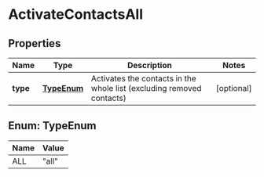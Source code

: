 

# ActivateContactsAll

## Properties

Name | Type | Description | Notes
------------ | ------------- | ------------- | -------------
**type** | [**TypeEnum**](#TypeEnum) | Activates the contacts in the whole list (excluding removed contacts) |  [optional]



## Enum: TypeEnum

Name | Value
---- | -----
ALL | &quot;all&quot;




